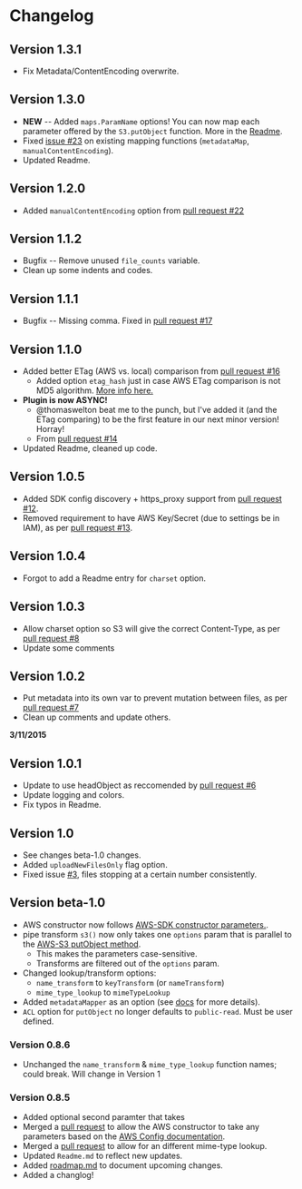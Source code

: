 # Changelog

## Version 1.3.1

* Fix Metadata/ContentEncoding overwrite.


## Version 1.3.0

* **NEW** -- Added `maps.ParamName` options!  You can now map each parameter offered by the `S3.putObject` function. More in the [Readme](readme.md).
* Fixed [issue #23](https://github.com/clineamb/gulp-s3-upload/issues/23) on existing mapping functions (`metadataMap`, `manualContentEncoding`).
* Updated Readme.


## Version 1.2.0

* Added `manualContentEncoding` option from [pull request #22](https://github.com/clineamb/gulp-s3-upload/pull/22)


## Version 1.1.2

* Bugfix -- Remove unused `file_counts` variable.
* Clean up some indents and codes.


## Version 1.1.1

* Bugfix -- Missing comma. Fixed in [pull request #17](https://github.com/clineamb/gulp-s3-upload/pull/17)


## Version 1.1.0

* Added better ETag (AWS vs. local) comparison from [pull request #16](https://github.com/clineamb/gulp-s3-upload/pull/16)
  * Added option `etag_hash` just in case AWS ETag comparison is not MD5 algorithm.  [More info here.](http://docs.aws.amazon.com/AmazonS3/latest/API/RESTCommonResponseHeaders.html)
* **Plugin is now ASYNC!**
  * @thomaswelton beat me to the punch, but I've added it (and the ETag comparing) to be the first feature in our next minor version! Horray!
  * From [pull request #14](https://github.com/clineamb/gulp-s3-upload/pull/14)
* Updated Readme, cleaned up code.


## Version 1.0.5
* Added SDK config discovery + https_proxy support from [pull request #12](https://github.com/clineamb/gulp-s3-upload/pull/12).
* Removed requirement to have AWS Key/Secret (due to settings be in IAM), as per [pull request #13](https://github.com/clineamb/gulp-s3-upload/pull/13).


## Version 1.0.4

* Forgot to add a Readme entry for `charset` option.


## Version 1.0.3

* Allow charset option so S3 will give the correct Content-Type, as per [pull request #8](http://github.com/clineamb/gulp-s3-upload/pull/8)
* Update some comments


## Version 1.0.2

* Put metadata into its own var to prevent mutation between files, as per [pull request #7](http://github.com/clineamb/gulp-s3-upload/pull/7)
* Clean up comments and update others.

__3/11/2015__


## Version 1.0.1

* Update to use headObject as reccomended by [pull request #6](http://github.com/clineamb/gulp-s3-upload/pull/6)
* Update logging and colors.
* Fix typos in Readme.


## Version 1.0

* See changes beta-1.0 changes.
* Added `uploadNewFilesOnly` flag option.
* Fixed issue [#3](http://github.com/clineamb/gulp-s3-upload/issues/3), files stopping at a certain number consistently.


## Version beta-1.0

* AWS constructor now follows [AWS-SDK constructor parameters.](http://docs.aws.amazon.com/AWSJavaScriptSDK/latest/AWS/Config.html#constructor-property).
* pipe transform `s3()` now only takes one `options` param that is parallel to the [AWS-S3 putObject method](http://docs.aws.amazon.com/AWSJavaScriptSDK/latest/AWS/S3.html#putObject-property).
  * This makes the parameters case-sensitive.
  * Transforms are filtered out of the `options` param.
* Changed lookup/transform options:
  * `name_transform` to `keyTransform` (or `nameTransform`)
  * `mime_type_lookup` to `mimeTypeLookup`
* Added `metadataMapper` as an option (see [docs](readme.md) for more details).
* `ACL` option for `putObject` no longer defaults to `public-read`. Must be user defined.


### Version 0.8.6

* Unchanged the `name_transform` & `mime_type_lookup` function names; could break.  Will change in Version 1


### Version 0.8.5

* Added optional second paramter that takes
* Merged a [pull request](https://github.com/clineamb/gulp-s3-upload/pull/5) to allow the AWS constructor to take any parameters based on the [AWS Config documentation](http://docs.aws.amazon.com/AWSJavaScriptSDK/latest/AWS/Config.html#constructor-property).
* Merged a [pull request](https://github.com/clineamb/gulp-s3-upload/pull/4) to allow for an different mime-type lookup.
* Updated `Readme.md` to reflect new updates.
* Added [roadmap.md](roadmap.md) to document upcoming changes.
* Added a changlog!